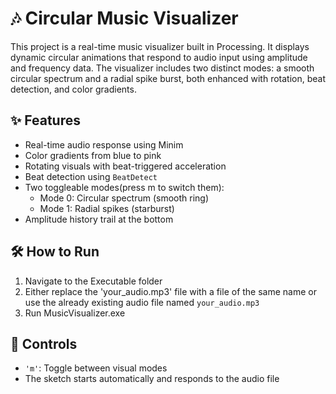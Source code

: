 # 🎶 Circular Music Visualizer

This project is a real-time music visualizer built in Processing. It displays dynamic circular animations that respond to audio input using amplitude and frequency data. The visualizer includes two distinct modes: a smooth circular spectrum and a radial spike burst, both enhanced with rotation, beat detection, and color gradients.

## ✨ Features

- Real-time audio response using Minim
- Color gradients from blue to pink
- Rotating visuals with beat-triggered acceleration
- Beat detection using `BeatDetect`
- Two toggleable modes(press m to switch them):
  - Mode 0: Circular spectrum (smooth ring)
  - Mode 1: Radial spikes (starburst)
- Amplitude history trail at the bottom

## 🛠 How to Run

1. Navigate to the Executable folder
2. Either replace the 'your_audio.mp3' file with a file of the same name or use the already existing audio file named `your_audio.mp3`
3. Run MusicVisualizer.exe


## 🎹 Controls

- `'m'`: Toggle between visual modes
- The sketch starts automatically and responds to the audio file
